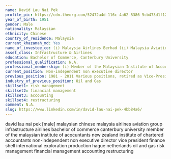 ```yaml
---
name: David Lau Nai Pek
profile_pic: https://cdn.theorg.com/52472a4d-116c-4a62-8386-5cb473d1f129_thumb.jpg
year_of_birth: 1951
gender: Male
nationality: Malaysian 
ethnicity: Chinese
country_of_residence: Malaysia
current_khazanah_md: Yes
name_of_investee_co: (i) Malaysia Airlines Berhad (ii) Malaysia Aviation Group Berhad
asset_class: Infrastructure & Airlines
education: Bachelor of Commerce, Canterbury University
professional_qualification: N.A.
professional_membership: (i) Member of the Malaysian Institute of Accountants; (ii) Member of the New Zealand Institute of Chartered Accountants.
current_position: Non-independent non executive director
previous_position: 1981 - 2011 Various positions, retired as Vice-President Finance, Shell International Exploration and Production B.V., The Hague, the Netherlands.
industry_of_previous_position: Oil and Gas
skillset1: risk management
skillset2: financial management
skillset3: accounting
skillset4: restructuring
comment: N.A.
slug: https://www.linkedin.com/in/david-lau-nai-pek-4bb84a6/
---
```


david lau nai pek [male] malaysian chinese malaysia airlines aviation group infrastructure airlines bachelor of commerce canterbury university member of the malaysian institute of acocuntants new zealand institute of chartered accountants non-independent non executive director vice president finance shell international exploration production hague netherlands oil and gas risk management financial management accounting restructuring